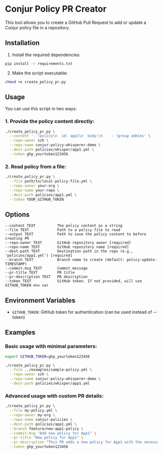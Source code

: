 # Conjur Policy PR Creator

This tool allows you to create a GitHub Pull Request to add or update a Conjur policy file in a repository.

## Installation

1. Install the required dependencies:

```bash
pip install -r requirements.txt
```

2. Make the script executable:

```bash
chmod +x create_policy_pr.py
```

## Usage

You can use this script in two ways:

### 1. Provide the policy content directly:

```bash
./create_policy_pr.py \
  --content '- !policy\n  id: app1\n  body:\n    - !group admins' \
  --repo-owner szh \
  --repo-name conjur-policy-whisperer-demo \
  --dest-path policies/whisper/app1.yml \
  --token ghp_yourtoken123456
```

### 2. Read policy from a file:

```bash
./create_policy_pr.py \
  --file path/to/local-policy-file.yml \
  --repo-owner your-org \
  --repo-name your-repo \
  --dest-path policies/app1.yml \
  --token YOUR_GITHUB_TOKEN
```

## Options

```
--content TEXT          The policy content as a string
--file TEXT             Path to a policy file to read
--output TEXT           Path to save the policy content to before creating PR
--repo-owner TEXT       GitHub repository owner [required]
--repo-name TEXT        GitHub repository name [required]
--dest-path TEXT        Destination path in the repo (e.g., 'policies/app1.yml') [required]
--branch TEXT           Branch name to create (default: policy-update-TIMESTAMP)
--commit-msg TEXT       Commit message
--pr-title TEXT         PR title
--pr-description TEXT   PR description
--token TEXT            GitHub token. If not provided, will use GITHUB_TOKEN env var
```

## Environment Variables

- `GITHUB_TOKEN`: GitHub token for authentication (can be used instead of --token)

## Examples

### Basic usage with minimal parameters:

```bash
export GITHUB_TOKEN=ghp_yourtoken123456

./create_policy_pr.py \
  --file ../examples/sample-policy.yml \
  --repo-owner szh \
  --repo-name conjur-policy-whisperer-demo \
  --dest-path policies/whisper/app1.yml
```

### Advanced usage with custom PR details:

```bash
./create_policy_pr.py \
  --file my-policy.yml \
  --repo-owner my-org \
  --repo-name conjur-policies \
  --dest-path policies/app1.yml \
  --branch feature/new-app1-policy \
  --commit-msg "Add new policy for App1" \
  --pr-title "New policy for App1" \
  --pr-description "This PR adds a new policy for App1 with the necessary groups and permissions" \
  --token ghp_yourtoken123456
```
